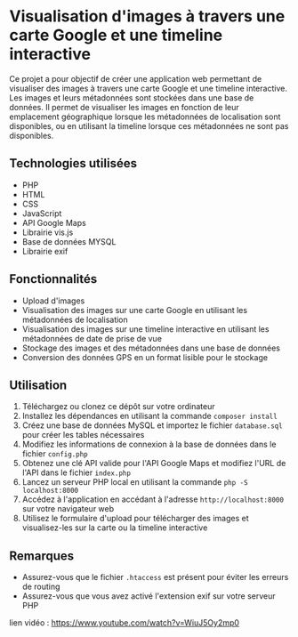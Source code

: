 # Visualisation d'images à travers une carte Google et une timeline interactive

Ce projet a pour objectif de créer une application web permettant de visualiser des images à travers une carte Google et une timeline interactive. Les images et leurs métadonnées sont stockées dans une base de données. Il permet de visualiser les images en fonction de leur emplacement géographique lorsque les métadonnées de localisation sont disponibles, ou en utilisant la timeline lorsque ces métadonnées ne sont pas disponibles.

## Technologies utilisées
- PHP
- HTML
- CSS
- JavaScript
- API Google Maps
- Librairie vis.js
- Base de données MYSQL
- Librairie exif

## Fonctionnalités
- Upload d'images
- Visualisation des images sur une carte Google en utilisant les métadonnées de localisation
- Visualisation des images sur une timeline interactive en utilisant les métadonnées de date de prise de vue
- Stockage des images et des métadonnées dans une base de données
- Conversion des données GPS en un format lisible pour le stockage

## Utilisation
1. Téléchargez ou clonez ce dépôt sur votre ordinateur
2. Installez les dépendances en utilisant la commande `composer install`
3. Créez une base de données MySQL et importez le fichier `database.sql` pour créer les tables nécessaires
4. Modifiez les informations de connexion à la base de données dans le fichier `config.php`
5. Obtenez une clé API valide pour l'API Google Maps et modifiez l'URL de l'API dans le fichier `index.php`
6. Lancez un serveur PHP local en utilisant la commande `php -S localhost:8000`
7. Accédez à l'application en accédant à l'adresse `http://localhost:8000` sur votre navigateur web
8. Utilisez le formulaire d'upload pour télécharger des images et visualisez-les sur la carte ou la timeline interactive

## Remarques
- Assurez-vous que le fichier `.htaccess` est présent pour éviter les erreurs de routing
- Assurez-vous que vous avez activé l'extension exif sur votre serveur PHP

lien vidéo : https://www.youtube.com/watch?v=WiuJ5Oy2mp0
